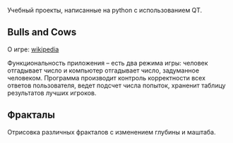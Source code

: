 Учебный проекты, написанные на python с использованием QT.

## Bulls and Cows
О игре: [wikipedia](https://en.wikipedia.org/wiki/Bulls_and_Cows)

Функциональность приложения – есть два режима игры: человек отгадывает число и компьютер отгадывает число, задуманное человеком. 
Программа производит контроль корректности всех ответов пользователя, ведет подсчет числа попыток, храненит таблицу результатов лучших игроков.

## Фракталы

Отрисовка различных фракталов с изменением глубины и маштаба.
